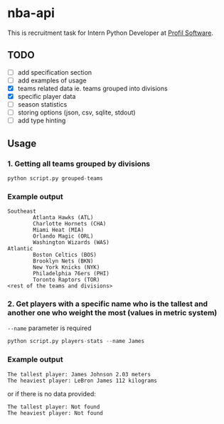 # nba-api

This is recruitment task for Intern Python Developer at [Profil Software](https://profil-software.com/).

## TODO

- [ ] add specification section
- [ ] add examples of usage
- [x] teams related data ie. teams grouped into divisions
- [x] specific player data
- [ ] season statistics
- [ ] storing options (json, csv, sqlite, stdout)
- [ ] add type hinting

## Usage

### 1. Getting all teams grouped by divisions

```py
python script.py grouped-teams
```

### Example output

```
Southeast
        Atlanta Hawks (ATL)
        Charlotte Hornets (CHA)
        Miami Heat (MIA)
        Orlando Magic (ORL)
        Washington Wizards (WAS)
Atlantic
        Boston Celtics (BOS)
        Brooklyn Nets (BKN)
        New York Knicks (NYK)
        Philadelphia 76ers (PHI)
        Toronto Raptors (TOR)
<rest of the teams and divisions>
```

### 2. Get players with a specific name who is the tallest and another one who weight the most (values in metric system)

`--name` parameter is required

```py
python script.py players-stats --name James
```

### Example output

```
The tallest player: James Johnson 2.03 meters
The heaviest player: LeBron James 112 kilograms
```

or if there is no data provided:

```
The tallest player: Not found
The heaviest player: Not found
```

